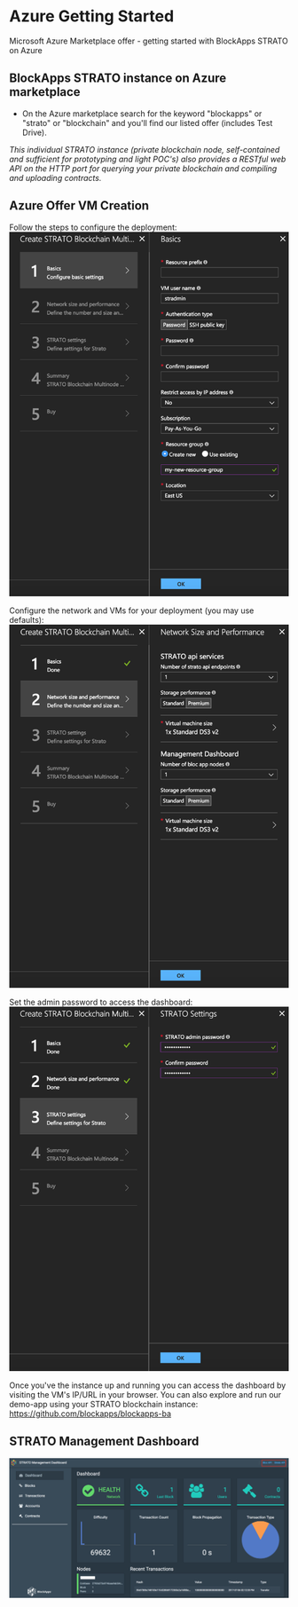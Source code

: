 # Azure Getting Started
Microsoft Azure Marketplace offer - getting started with BlockApps STRATO on Azure

## BlockApps STRATO instance on Azure marketplace
- On the Azure marketplace search for the keyword "blockapps" or "strato" or "blockchain" and you'll find our listed offer (includes Test Drive).

*This individual STRATO instance (private blockchain node, self-contained and sufficient for prototyping and light POC's) also provides a RESTful web API on the HTTP port for querying your private blockchain and compiling and uploading contracts.*

## Azure Offer VM Creation

Follow the steps to configure the deployment:
![Step1](azure-offer-step1.png?raw=true "Step1")

Configure the network and VMs for your deployment (you may use defaults):
![Step2](azure-offer-step2.png?raw=true "Step2")

Set the admin password to access the dashboard:
![Step3](azure-offer-step3.png?raw=true "Step3")

Once you've the instance up and running you can access the dashboard by visiting the VM's IP/URL in your browser.
You can also explore and run our demo-app using your STRATO blockchain instance: https://github.com/blockapps/blockapps-ba



## STRATO Management Dashboard
![SMD](SMD-image.png?raw=true "SMD")


